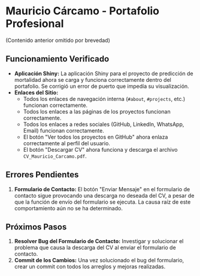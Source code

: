 # Mauricio Cárcamo - Portafolio Profesional

(Contenido anterior omitido por brevedad)

## Funcionamiento Verificado

- **Aplicación Shiny:** La aplicación Shiny para el proyecto de predicción de mortalidad ahora se carga y funciona correctamente dentro del portafolio. Se corrigió un error de puerto que impedía su visualización.
- **Enlaces del Sitio:**
    - Todos los enlaces de navegación interna (`#about`, `#projects`, etc.) funcionan correctamente.
    - Todos los enlaces a las páginas de los proyectos funcionan correctamente.
    - Todos los enlaces a redes sociales (GitHub, LinkedIn, WhatsApp, Email) funcionan correctamente.
    - El botón "Ver todos los proyectos en GitHub" ahora enlaza correctamente al perfil del usuario.
    - El botón "Descargar CV" ahora funciona y descarga el archivo `CV_Mauricio_Carcamo.pdf`.

## Errores Pendientes

1.  **Formulario de Contacto:** El botón "Enviar Mensaje" en el formulario de contacto sigue provocando una descarga no deseada del CV, a pesar de que la función de envío del formulario se ejecuta. La causa raíz de este comportamiento aún no se ha determinado.

## Próximos Pasos

1.  **Resolver Bug del Formulario de Contacto:** Investigar y solucionar el problema que causa la descarga del CV al enviar el formulario de contacto.
2.  **Commit de los Cambios:** Una vez solucionado el bug del formulario, crear un commit con todos los arreglos y mejoras realizadas.